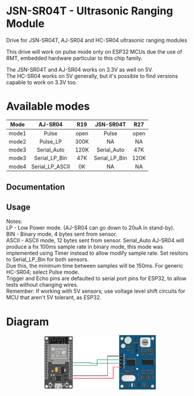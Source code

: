 # JSN-SR04T - Ultrasonic Ranging Module
Drive for JSN-SR04T, AJ-SR04 and HC-SR04 ultrasonic ranging modules

This drive will work on pulse mode only on ESP32 MCUs due the use of RMT, embedded hardware particular to this chip family.

The JSN-SR04T and AJ-SR04 works on 3.3V as well on 5V.  
The HC-SR04 works on 5V generally, but it's possible to find versions capable to work on 3.3V too.

# Available modes 
Mode |    AJ-SR04    |    R19  | JSN-SR04T |  R27
---- | :-------------: | :--------:| :---------: | :------:
mode1|     Pulse     |   open  |   Pulse   | open
mode2|   Pulse_LP    |   300K  |     NA    |  NA
mode3|  Serial_Auto  |   120K  | Serial_Auto | 47K
mode3|  Serial_LP_Bin |   47K  | Serial_LP_Bin | 120K
mode4| Serial_LP_ASCII |   0K  |  NA          | NA

## Documentation

## Usage

Notes:  
LP - Low Power mode. (AJ-SR04 can go down to 20uA in stand-by).  
BIN - Binary mode, 4 bytes sent from sensor.  
ASCII - ASCII mode, 12 bytes sent from sensor. 
Serial_Auto AJ-SR04 will produce a fix 100ms sample rate in binary mode, 
this mode was implemented using Timer instead to allow modify sample rate. Set resitors to Serial_LP_Bin for both sensors.  
Due this, the minimum time between samples will be 150ms. 
For generic HC-SR04; select Pulse mode.  
Trigger and Echo pins are defaulted to serial port pins for ESP32, to allow tests without changing wires.  
Remember: If working with 5V sensors; use voltage level shift circuits for MCU that aren't 5V tolerant, as ESP32.
# Diagram

<p align="center">
  <img src="https://github.com/up-streamer/nf_SerialHC-SR04/blob/master/nf_SerialHC-SR04_Diag.png" width="300" title="ESP32 Dev.kit v1 nf Com2">
</p>

